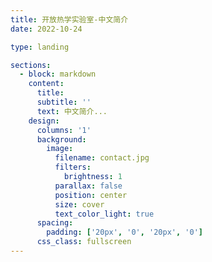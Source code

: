 ```yaml
---
title: 开放热学实验室-中文简介
date: 2022-10-24

type: landing

sections:
  - block: markdown
    content:
      title:
      subtitle: ''
      text: 中文简介...
    design:
      columns: '1'
      background:
        image: 
          filename: contact.jpg
          filters:
            brightness: 1
          parallax: false
          position: center
          size: cover
          text_color_light: true
      spacing:
        padding: ['20px', '0', '20px', '0']
      css_class: fullscreen
---
```

